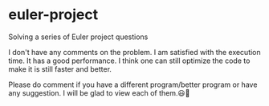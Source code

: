 # euler-project

Solving a series of Euler project questions

I don't have any comments on the problem. I am satisfied with the execution time. It has a good performance. I think one can still optimize the code to make it is still faster and better.

Please do comment if you  have a different program/better program or have any suggestion. I will be glad to view each of them.:smiley::blue_heart:
